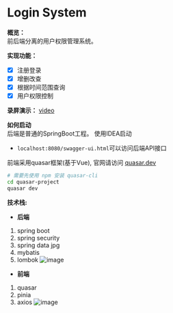 # Login System

**概览：**  
前后端分离的用户权限管理系统。

**实现功能：** 
- [x] 注册登录 
- [x] 增删改查
- [x] 根据时间范围查询
- [x] 用户权限控制

**录屏演示：** 
[video](https://www.bilibili.com/video/BV1Yt42137XY)


**如何启动**  
后端是普通的SpringBoot工程。
使用IDEA启动
- `localhost:8080/swagger-ui.html`可以访问后端API接口

前端采用quasar框架(基于Vue), 官网请访问 [quasar.dev](https://quasar.dev)
```bash
# 需要先使用 npm 安装 quasar-cli
cd quasar-project 
quasar dev
```


**技术栈:**
- **后端**
1. spring boot 
2. spring security 
3. spring data jpg
4. mybatis
5. lombok
![image](https://github.com/yongruifang/login_system/assets/79357382/bf8bfec3-ddc0-458e-85e7-dcf6f467a46c)


- **前端**
1. quasar
2. pinia
3. axios
![image](https://github.com/yongruifang/login_system/assets/79357382/23e3f584-a405-4cf0-bbf1-3d510975a7a1)


